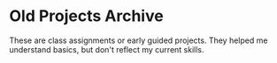 # Old Projects Archive 

These are class assignments or early guided projects. They helped me understand basics, 
but don't reflect my current skills.
